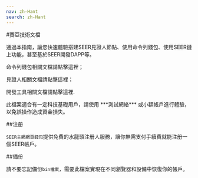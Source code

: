 ```yaml
---
nav: zh-Hant
search: zh-Hant
---
```


#賽亞技術文檔

通過本指南，讓您快速體驗搭建SEER見證人節點、使用命令列錢包、使用SEER鏈上功能，甚至基於SEER開發DAPP等。

<a router-link=“/cli”>命令列錢包</a>相關文檔請點擊這裡；

<a router-link=“/witness”>見證人</a>相關文檔請點擊這裡；

<a router-link=“/tools”>開發工具</a>相關文檔請點擊這裡.

<p class=“danger”>
此檔案適合有一定科技基礎用戶，請使用<a =“http://123.206.78.97/”> ***測試網絡*** </a>或小額帳戶進行體驗，以免誤操作造成資金損失。
</p>

##注册

`SEER主網網頁錢包`提供免費的水龍頭注册人服務，讓你無需支付手續費就能注册一個SEER帳戶。

##備份

請不要忘記備份`bin檔案`，需要此檔案實現在不同瀏覽器和設備中恢復你的帳戶。
